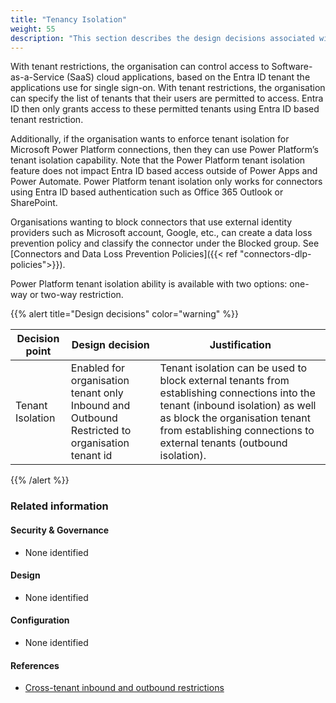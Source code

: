 ```yaml
---
title: "Tenancy Isolation"
weight: 55
description: "This section describes the design decisions associated with blocking external tenants from establishing connections into the tenant for system(s) built using ASD's Blueprint for Secure Cloud."
---
```


With tenant restrictions, the organisation can control access to Software-as-a-Service (SaaS) cloud applications, based on the Entra ID tenant the applications use for single sign-on. With tenant restrictions, the organisation can specify the list of tenants that their users are permitted to access. Entra ID then only grants access to these permitted tenants using Entra ID based tenant restriction. 

Additionally, if the organisation wants to enforce tenant isolation for Microsoft Power Platform connections, then they can use Power Platform’s tenant isolation capability. Note that the Power Platform tenant isolation feature does not impact Entra ID based access outside of Power Apps and Power Automate. Power Platform tenant isolation only works for connectors using Entra ID based authentication such as Office 365 Outlook or SharePoint. 

Organisations wanting to block connectors that use external identity providers such as Microsoft account, Google, etc., can create a data loss prevention policy and classify the connector under the Blocked group. See [Connectors and Data Loss Prevention Policies]({{< ref "connectors-dlp-policies">}}).

Power Platform tenant isolation ability is available with two options: one-way or two-way restriction. 

{{% alert title="Design decisions" color="warning" %}}

| Decision point   | Design decision                                                                                   | Justification                                                                                                                                                                                                                             |
|------------------|---------------------------------------------------------------------------------------------------|-------------------------------------------------------------------------------------------------------------------------------------------------------------------------------------------------------------------------------------------|
| Tenant Isolation | Enabled for organisation tenant only<br>Inbound and Outbound Restricted to organisation tenant id | Tenant isolation can be used to block external tenants from establishing connections into the tenant (inbound isolation) as well as block the organisation tenant from establishing connections to external tenants (outbound isolation). |

{{% /alert %}}

### Related information

#### Security & Governance

* None identified

#### Design

* None identified

#### Configuration

* None identified

#### References

* [Cross-tenant inbound and outbound restrictions](https://docs.microsoft.com/power-platform/admin/cross-tenant-restrictions)
